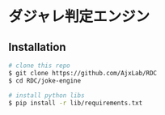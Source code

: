 # ダジャレ判定エンジン

## Installation
```sh
# clone this repo
$ git clone https://github.com/AjxLab/RDC
$ cd RDC/joke-engine

# install python libs
$ pip install -r lib/requirements.txt
```
